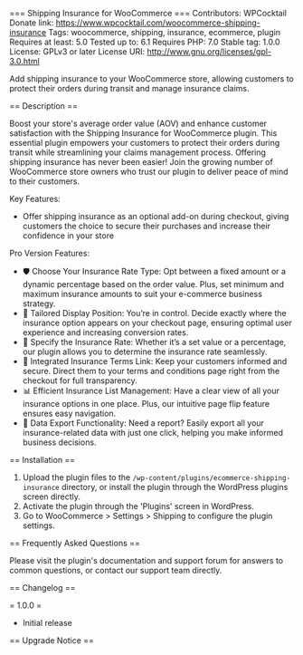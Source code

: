 === Shipping Insurance for WooCommerce ===
Contributors: WPCocktail
Donate link: https://www.wpcocktail.com/woocommerce-shipping-insurance
Tags: woocommerce, shipping, insurance, ecommerce, plugin
Requires at least: 5.0
Tested up to: 6.1
Requires PHP: 7.0
Stable tag: 1.0.0
License: GPLv3 or later
License URI: http://www.gnu.org/licenses/gpl-3.0.html

Add shipping insurance to your WooCommerce store, allowing customers to protect their orders during transit and manage insurance claims.

== Description ==

Boost your store's average order value (AOV) and enhance customer satisfaction with the Shipping Insurance for WooCommerce plugin. This essential plugin empowers your customers to protect their orders during transit while streamlining your claims management process. Offering shipping insurance has never been easier! Join the growing number of WooCommerce store owners who trust our plugin to deliver peace of mind to their customers.

Key Features:
* Offer shipping insurance as an optional add-on during checkout, giving customers the choice to secure their purchases and increase their confidence in your store

Pro Version Features:
* 🛡️ Choose Your Insurance Rate Type: Opt between a fixed amount or a dynamic percentage based on the order value. Plus, set minimum and maximum insurance amounts to suit your e-commerce business strategy.
* 🎯 Tailored Display Position: You’re in control. Decide exactly where the insurance option appears on your checkout page, ensuring optimal user experience and increasing conversion rates.
* 📝 Specify the Insurance Rate: Whether it’s a set value or a percentage, our plugin allows you to determine the insurance rate seamlessly.
* 📄 Integrated Insurance Terms Link: Keep your customers informed and secure. Direct them to your terms and conditions page right from the checkout for full transparency.
* 📊 Efficient Insurance List Management: Have a clear view of all your insurance options in one place. Plus, our intuitive page flip feature ensures easy navigation.
* 💼 Data Export Functionality: Need a report? Easily export all your insurance-related data with just one click, helping you make informed business decisions.

== Installation ==

1. Upload the plugin files to the `/wp-content/plugins/ecommerce-shipping-insurance` directory, or install the plugin through the WordPress plugins screen directly.
2. Activate the plugin through the 'Plugins' screen in WordPress.
3. Go to WooCommerce > Settings > Shipping to configure the plugin settings.

== Frequently Asked Questions ==

Please visit the plugin's documentation and support forum for answers to common questions, or contact our support team directly.

== Changelog ==

= 1.0.0 =
* Initial release

== Upgrade Notice ==
